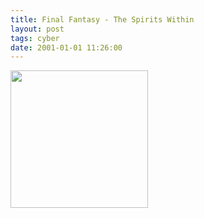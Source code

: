 ```yaml
---
title: Final Fantasy - The Spirits Within
layout: post
tags: cyber
date: 2001-01-01 11:26:00
---
```

<img width="220" src="https://upload.wikimedia.org/wikipedia/en/thumb/3/34/Final_Fantasy_The_Spirits_Within_%282011_film%29_poster.jpg/220px-Final_Fantasy_The_Spirits_Within_%282011_film%29_poster.jpg" />
